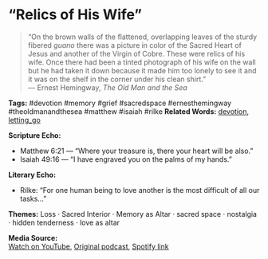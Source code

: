 # “Relics of His Wife”

> “On the brown walls of the flattened, overlapping leaves of the sturdy fibered *guano* there was a picture in color of the Sacred Heart of Jesus and another of the Virgin of Cobre. These were relics of his wife. Once there had been a tinted photograph of his wife on the wall but he had taken it down because it made him too lonely to see it and it was on the shelf in the corner under his clean shirt.”  
— Ernest Hemingway, *The Old Man and the Sea*

**Tags:** #devotion #memory #grief #sacredspace  #ernesthemingway #theoldmanandthesea #matthew #isaiah #rilke 
**Related Words:** [devotion](../words/devotion.md), [letting_go](../words/letting_go.md)

**Scripture Echo:**  
- Matthew 6:21 — “Where your treasure is, there your heart will be also.”  
- Isaiah 49:16 — “I have engraved you on the palms of my hands.”

**Literary Echo:**  
- Rilke: “For one human being to love another is the most difficult of all our tasks…”

**Themes:** Loss · Sacred Interior · Memory as Altar · sacred space · nostalgia · hidden tenderness · love as altar

**Media Source:**  
[Watch on YouTube](https://youtube.com/...), [Original podcast](https://...), [Spotify link](https://...)
